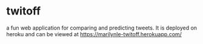 # twitoff
a fun web application for comparing and predicting tweets. It is deployed on heroku and can be viewed at https://marilynle-twitoff.herokuapp.com/ 

